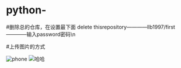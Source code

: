 # python-

#删除总的仓库，在设置最下面 delete thisrepository————llb1997/first————输入password密码\n

#上传图片的方式

![phone](https://githubfast.com/32github32/use-github/blob/main/wang.png)
![哈哈](https://githubfast.com/32github32/use-github/blob/main/wang.png)
